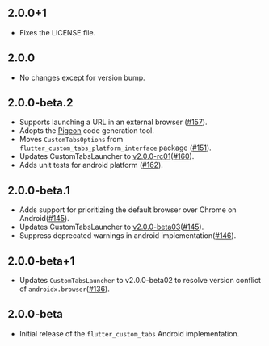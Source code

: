## 2.0.0+1

- Fixes the LICENSE file.

## 2.0.0

- No changes except for version bump.

## 2.0.0-beta.2

- Supports launching a URL in an external browser ([#157](https://github.com/droibit/flutter_custom_tabs/pull/157)).
- Adopts the [Pigeon](https://pub.dev/packages/pigeon) code generation tool.
- Moves `CustomTabsOptions` from `flutter_custom_tabs_platform_interface` package ([#151](https://github.com/droibit/flutter_custom_tabs/pull/151)).
- Updates CustomTabsLauncher to [v2.0.0-rc01](https://github.com/droibit/CustomTabsLauncher/releases/tag/2.0.0-rc01)([#160](https://github.com/droibit/flutter_custom_tabs/pull/160)).
- Adds unit tests for android platform ([#162](https://github.com/droibit/flutter_custom_tabs/pull/162)).

## 2.0.0-beta.1

- Adds support for prioritizing the default browser over Chrome on Android([#145](https://github.com/droibit/flutter_custom_tabs/pull/145)).
- Updates CustomTabsLauncher to [v2.0.0-beta03](https://github.com/droibit/CustomTabsLauncher/releases/tag/2.0.0-beta03)([#145](https://github.com/droibit/flutter_custom_tabs/pull/145)).
- Suppress deprecated warnings in android implementation([#146](https://github.com/droibit/flutter_custom_tabs/pull/146)).

## 2.0.0-beta+1

- Updates `CustomTabsLauncher` to v2.0.0-beta02 to resolve version conflict of `androidx.browser`([#136](https://github.com/droibit/flutter_custom_tabs/issues/136)).

## 2.0.0-beta

- Initial release of the `flutter_custom_tabs` Android implementation.
